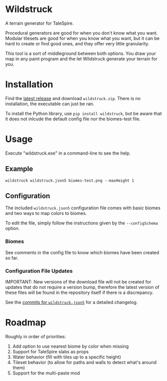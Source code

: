 # Wildstruck

A terrain generator for TaleSpire.

Procedural generators are good for when you don't know what you want. Modular tilesets are good for
when you know what you want, but it can be hard to create or find good ones, and they offer very
little granularity.

This tool is a sort of middleground between both options. You draw your map in any paint program and
the let Wildstruck generate your terrain for you.

# Installation

Find the [latest release](https://github.com/EmperorCookie/wildstruck/releases) and download `wildstruck.zip`. There is no installation, the executable can just be ran.

To install the Python library, use `pip install wildstruck`, but be aware that it does not inlcude
the default config file nor the biomes-test file.

# Usage

Execute "wildstruck.exe" in a command-line to see the help.

## Example

```
wildstruck wildstruck.json5 biomes-test.png --maxHeight 1
```

## Configuration

The included `wildstruck.json5` configuration file comes with basic biomes and two ways to map
colors to biomes.

To edit the file, simply follow the instructions given by the `--configSchema` option.

### Biomes

See comments in the config file to know which biomes have been created so far.

### Configuration File Updates

IMPORTANT: New versions of the download file will not be created for updates that do not require a
version bump, therefore the latest version of these files will be found in the repository itself if
there is a discrepancy.

See the [commits for `wildstruck.json5`](https://github.com/EmperorCookie/wildstruck/commits/main/wildstruck.json5) for a detailed changelog.

# Roadmap

Roughly in order of priorities:

1. Add option to use nearest biome by color when missing
1. Support for TaleSpire slabs as props
1. Water behavior (fill with tiles up to a specific height)
1. Tileset behavior (to allow for paths and walls to detect what's around them)
1. Support for the multi-paste mod
